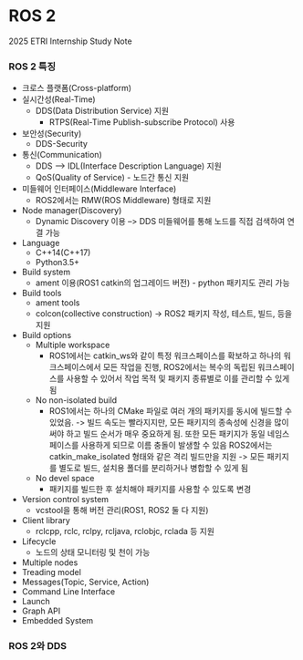 # ROS 2
2025 ETRI Internship Study Note

### ROS 2 특징
- 크로스 플랫폼(Cross-platform)
- 실시간성(Real-Time)
  - DDS(Data Distribution Service) 지원
    - RTPS(Real-Time Publish-subscribe Protocol) 사용
- 보안성(Security)
  - DDS-Security
- 통신(Communication)
  - DDS –> IDL(Interface Description Language) 지원 
  - QoS(Quality of Service) - 노드간 통신 지원
- 미들웨어 인터페이스(Middleware Interface)
  - ROS2에서는 RMW(ROS Middleware) 형태로 지원
- Node manager(Discovery)
  - Dynamic Discovery 이용 –> DDS 미들웨어를 통해 노드를 직접 검색하여 연결 가능
- Language
  - C++14(C++17)
  - Python3.5+
- Build system
  - ament 이용(ROS1 catkin의 업그레이드 버전) - python 패키지도 관리 가능
- Build tools
  - ament tools
  - colcon(collective construction) -> ROS2 패키지 작성, 테스트, 빌드, 등을 지원
- Build options
  - Multiple workspace 
	- ROS1에서는 catkin_ws와 같이 특정 워크스페이스를 확보하고 하나의 워크스페이스에서 모든 작업을 진행, ROS2에서는 복수의 독립된 워크스페이스를 사용할 수 있어서 작업 목적 및 패키지 종류별로 이를 관리할 수 있게 됨
  - No non-isolated build
	- ROS1에서는 하나의 CMake 파일로 여러 개의 패키지를 동시에 빌드할 수 있었음. -> 빌드 속도는 빨라지지만, 모든 패키지의 종속성에 신경을 많이 써야 하고 빌드 순서가 매우 중요하게 됨. 또한 모든 패키지가 동일 네임스페이스를 사용하게 되므로 이름 충돌이 발생할 수 있음 ROS2에서는 catkin_make_isolated 형태와 같은 격리 빌드만을 지원 -> 모든 패키지를 별도로 빌드, 설치용 폴더를 분리하거나 병합할 수 있게 됨
  - No devel space
	- 패키지를 빌드한 후 설치해야 패키지를 사용할 수 있도록 변경 
- Version control system
  - vcstool을 통해 버전 관리(ROS1, ROS2 둘 다 지원)
- Client library
  - rclcpp, rclc, rclpy, rcljava, rclobjc, rclada 등 지원
- Lifecycle
  - 노드의 상태 모니터링 및 천이 가능 
- Multiple nodes
- Treading model
- Messages(Topic, Service, Action)
- Command Line Interface
- Launch
- Graph API
- Embedded System

### ROS 2와 DDS

